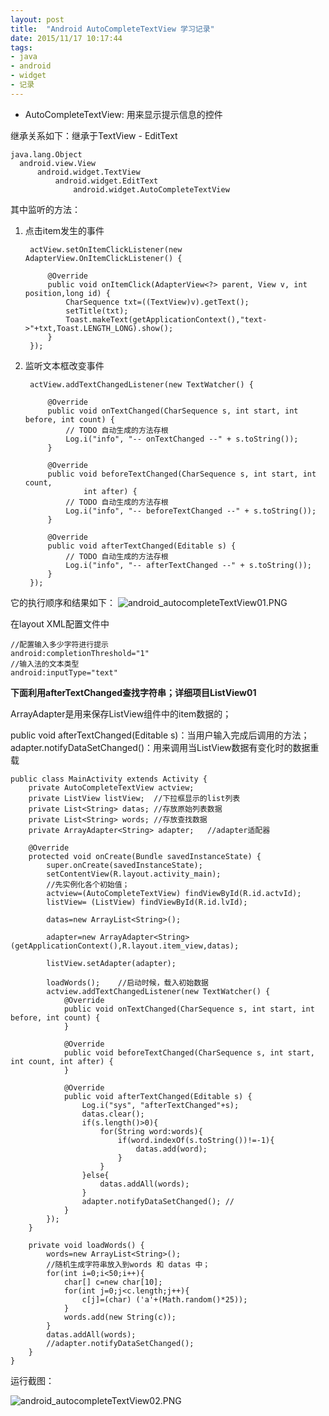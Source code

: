 ```yaml
---
layout: post
title:  "Android AutoCompleteTextView 学习记录"
date: 2015/11/17 10:17:44  
tags:
- java 
- android
- widget
- 记录
---
```


- AutoCompleteTextView: 用来显示提示信息的控件

继承关系如下：继承于TextView - EditText
	
	java.lang.Object
	  android.view.View
	      android.widget.TextView
	          android.widget.EditText
	              android.widget.AutoCompleteTextView

其中监听的方法：
	
1. 点击item发生的事件
		
		actView.setOnItemClickListener(new AdapterView.OnItemClickListener() {
	
			@Override
			public void onItemClick(AdapterView<?> parent, View v, int position,long id) {
				CharSequence txt=((TextView)v).getText();
				setTitle(txt);
				Toast.makeText(getApplicationContext(),"text->"+txt,Toast.LENGTH_LONG).show();
			}
		});


2. 监听文本框改变事件
	
		actView.addTextChangedListener(new TextWatcher() {
		
			@Override
			public void onTextChanged(CharSequence s, int start, int before, int count) {
				// TODO 自动生成的方法存根
				Log.i("info", "-- onTextChanged --" + s.toString());
			}
			
			@Override
			public void beforeTextChanged(CharSequence s, int start, int count,
					int after) {
				// TODO 自动生成的方法存根
				Log.i("info", "-- beforeTextChanged --" + s.toString());
			}
			
			@Override
			public void afterTextChanged(Editable s) {
				// TODO 自动生成的方法存根
				Log.i("info", "-- afterTextChanged --" + s.toString());
			}
		});
它的执行顺序和结果如下：
![android_autocompleteTextView01.PNG](http://i.imgur.com/hO3q3Mw.png)


在layout XML配置文件中
	
	//配置输入多少字符进行提示
	android:completionThreshold="1"
	//输入法的文本类型
	android:inputType="text"





**下面利用afterTextChanged查找字符串；详细项目ListView01**

ArrayAdapter是用来保存ListView组件中的item数据的；

public void afterTextChanged(Editable s)：当用户输入完成后调用的方法；
adapter.notifyDataSetChanged()：用来调用当ListView数据有变化时的数据重载

	public class MainActivity extends Activity {
		private AutoCompleteTextView actview;
		private ListView listView;	//下拉框显示的list列表
		private List<String> datas;	//存放原始列表数据
		private List<String> words;	//存放查找数据
		private ArrayAdapter<String> adapter;	//adapter适配器
		
		@Override
		protected void onCreate(Bundle savedInstanceState) {
			super.onCreate(savedInstanceState);
			setContentView(R.layout.activity_main);
			//先实例化各个初始值；
			actview=(AutoCompleteTextView) findViewById(R.id.actvId);
			listView= (ListView) findViewById(R.id.lvId);
			
			datas=new ArrayList<String>();
			
			adapter=new ArrayAdapter<String>(getApplicationContext(),R.layout.item_view,datas);
			
			listView.setAdapter(adapter);
			
			loadWords();	//启动时候，载入初始数据
			actview.addTextChangedListener(new TextWatcher() {
				@Override
				public void onTextChanged(CharSequence s, int start, int before, int count) {
				}
				
				@Override
				public void beforeTextChanged(CharSequence s, int start, int count, int after) {
				}
				
				@Override
				public void afterTextChanged(Editable s) {
					Log.i("sys", "afterTextChanged"+s);
					datas.clear();
					if(s.length()>0){
						for(String word:words){
							if(word.indexOf(s.toString())!=-1){
								datas.add(word);
							}
						}
					}else{
						datas.addAll(words);
					}
					adapter.notifyDataSetChanged();	//
				}
			});
		}
	
		private void loadWords() {
			words=new ArrayList<String>();
			//随机生成字符串放入到words 和 datas 中；
			for(int i=0;i<50;i++){
				char[] c=new char[10];
				for(int j=0;j<c.length;j++){
					c[j]=(char) ('a'+(Math.random()*25));
				}
				words.add(new String(c));
			}
			datas.addAll(words);
			//adapter.notifyDataSetChanged();
		}
	}

运行截图：

![android_autocompleteTextView02.PNG](http://i.imgur.com/MxN2EU0.png)